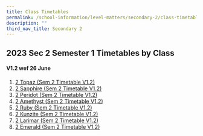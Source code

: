 ```yaml
---
title: Class Timetables
permalink: /school-information/level-matters/secondary-2/class-timetables/
description: ""
third_nav_title: Secondary 2
---
```

## 2023 Sec 2 Semester 1 Timetables by Class

#### V1.2 wef 26 June
#### 

1. <a href="/files/Class%20Timetables/2023/Sem%202/V1_2/2023%20sem2%20s2t%20tt%20v1_2.pdf" target="_blank"> 2 Topaz (Sem 2 Timetable V1.2)</a>
2. <a href="/files/Class%20Timetables/2023/Sem%202/V1_2/2023%20sem2%20s2s%20tt%20v1_2.pdf" target="_blank"> 2 Sapphire (Sem 2 Timetable V1.2)</a>
3. <a href="/files/Class%20Timetables/2023/Sem%202/V1_2/2023%20sem2%20s2p%20tt%20v1_2.pdf" target="_blank"> 2 Peridot (Sem 2 Timetable V1.2)</a>
4. <a href="/files/Class%20Timetables/2023/Sem%202/V1_2/2023%20sem2%20s2a%20tt%20v1_2.pdf" target="_blank"> 2 Amethyst (Sem 2 Timetable V1.2)</a>
5. <a href="/files/Class%20Timetables/2023/Sem%202/V1_2/2023%20sem2%20s2r%20tt%20v1_2.pdf" target="_blank"> 2 Ruby (Sem 2 Timetable V1.2)</a>
6. <a href="/files/Class%20Timetables/2023/Sem%202/V1_2/2023%20sem2%20s2k%20tt%20v1_2.pdf" target="_blank"> 2 Kunzite (Sem 2 Timetable V1.2)</a>
7. <a href="/files/Class%20Timetables/2023/Sem%202/V1_2/2023%20sem2%20s2l%20tt%20v1_2.pdf" target="_blank"> 2 Larimar (Sem 2 Timetable V1.2)</a>
8. <a href="/files/Class%20Timetables/2023/Sem%202/V1_2/2023%20sem2%20s2e%20tt%20v1_2.pdf" target="_blank"> 2 Emerald (Sem 2 Timetable V1.2)</a>